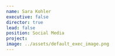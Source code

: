 ```yaml
---
name: Sara Kohler
executive: false
director: true
lead: false
position: Social Media
project:  
image: ../assets/default_exec_image.png
---
```

